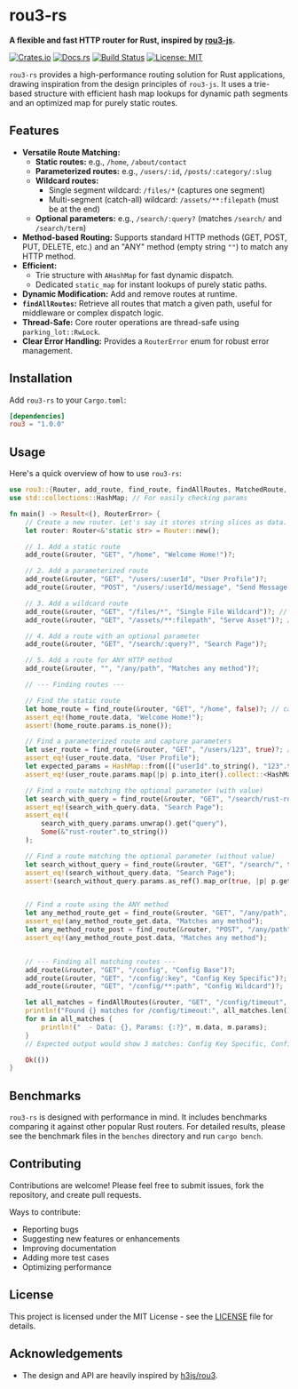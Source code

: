 # rou3-rs

**A flexible and fast HTTP router for Rust, inspired by [rou3-js](https://github.com/h3js/rou3).**

[![Crates.io](https://img.shields.io/crates/v/rou3.svg)](https://crates.io/crates/rou3)
[![Docs.rs](https://docs.rs/rou3/badge.svg)](https://docs.rs/rou3)
[![Build Status](https://img.shields.io/github/actions/workflow/status/MuntasirSZN/rou3-rs/test.yml?branch=main)](https://github.com/MuntasirSZN/rou3-rs/actions)
[![License: MIT](https://img.shields.io/badge/License-MIT-blue.svg)](https://opensource.org/licenses/MIT)

`rou3-rs` provides a high-performance routing solution for Rust applications, drawing inspiration from the design principles of `rou3-js`. It uses a trie-based structure with efficient hash map lookups for dynamic path segments and an optimized map for purely static routes.

## Features

- **Versatile Route Matching:**
  - **Static routes:** e.g., `/home`, `/about/contact`
  - **Parameterized routes:** e.g., `/users/:id`, `/posts/:category/:slug`
  - **Wildcard routes:**
    - Single segment wildcard: `/files/*` (captures one segment)
    - Multi-segment (catch-all) wildcard: `/assets/**:filepath` (must be at the end)
  - **Optional parameters:** e.g., `/search/:query?` (matches `/search/` and `/search/term`)
- **Method-based Routing:** Supports standard HTTP methods (GET, POST, PUT, DELETE, etc.) and an "ANY" method (empty string `""`) to match any HTTP method.
- **Efficient:**
  - Trie structure with `AHashMap` for fast dynamic dispatch.
  - Dedicated `static_map` for instant lookups of purely static paths.
- **Dynamic Modification:** Add and remove routes at runtime.
- **`findAllRoutes`:** Retrieve all routes that match a given path, useful for middleware or complex dispatch logic.
- **Thread-Safe:** Core router operations are thread-safe using `parking_lot::RwLock`.
- **Clear Error Handling:** Provides a `RouterError` enum for robust error management.

## Installation

Add `rou3-rs` to your `Cargo.toml`:

```toml
[dependencies]
rou3 = "1.0.0"
```

## Usage

Here's a quick overview of how to use `rou3-rs`:

```rust
use rou3::{Router, add_route, find_route, findAllRoutes, MatchedRoute, RouterError};
use std::collections::HashMap; // For easily checking params

fn main() -> Result<(), RouterError> {
    // Create a new router. Let's say it stores string slices as data.
    let router: Router<&'static str> = Router::new();

    // 1. Add a static route
    add_route(&router, "GET", "/home", "Welcome Home!")?;

    // 2. Add a parameterized route
    add_route(&router, "GET", "/users/:userId", "User Profile")?;
    add_route(&router, "POST", "/users/:userId/message", "Send Message to User")?;

    // 3. Add a wildcard route
    add_route(&router, "GET", "/files/*", "Single File Wildcard")?; // Matches /files/report.pdf
    add_route(&router, "GET", "/assets/**:filepath", "Serve Asset")?; // Matches /assets/css/style.css

    // 4. Add a route with an optional parameter
    add_route(&router, "GET", "/search/:query?", "Search Page")?;

    // 5. Add a route for ANY HTTP method
    add_route(&router, "", "/any/path", "Matches any method")?;

    // --- Finding routes ---

    // Find the static route
    let home_route = find_route(&router, "GET", "/home", false)?; // capture_params = false
    assert_eq!(home_route.data, "Welcome Home!");
    assert!(home_route.params.is_none());

    // Find a parameterized route and capture parameters
    let user_route = find_route(&router, "GET", "/users/123", true)?; // capture_params = true
    assert_eq!(user_route.data, "User Profile");
    let expected_params = HashMap::from([("userId".to_string(), "123".to_string())]);
    assert_eq!(user_route.params.map(|p| p.into_iter().collect::<HashMap<_,_>>()), Some(expected_params));

    // Find a route matching the optional parameter (with value)
    let search_with_query = find_route(&router, "GET", "/search/rust-router", true)?;
    assert_eq!(search_with_query.data, "Search Page");
    assert_eq!(
        search_with_query.params.unwrap().get("query"),
        Some(&"rust-router".to_string())
    );

    // Find a route matching the optional parameter (without value)
    let search_without_query = find_route(&router, "GET", "/search/", true)?; // or /search
    assert_eq!(search_without_query.data, "Search Page");
    assert!(search_without_query.params.as_ref().map_or(true, |p| p.get("query").is_none() && p.is_empty()));


    // Find a route using the ANY method
    let any_method_route_get = find_route(&router, "GET", "/any/path", false)?;
    assert_eq!(any_method_route_get.data, "Matches any method");
    let any_method_route_post = find_route(&router, "POST", "/any/path", false)?;
    assert_eq!(any_method_route_post.data, "Matches any method");


    // --- Finding all matching routes ---
    add_route(&router, "GET", "/config", "Config Base")?;
    add_route(&router, "GET", "/config/:key", "Config Key Specific")?;
    add_route(&router, "GET", "/config/**:path", "Config Wildcard")?;

    let all_matches = findAllRoutes(&router, "GET", "/config/timeout", true);
    println!("Found {} matches for /config/timeout:", all_matches.len());
    for m in all_matches {
        println!("  - Data: {}, Params: {:?}", m.data, m.params);
    }
    // Expected output would show 3 matches: Config Key Specific, Config Wildcard, and potentially a root wildcard if one was added.

    Ok(())
}
```

## Benchmarks

`rou3-rs` is designed with performance in mind. It includes benchmarks comparing it against other popular Rust routers. For detailed results, please see the benchmark files in the `benches` directory and run `cargo bench`.

## Contributing

Contributions are welcome! Please feel free to submit issues, fork the repository, and create pull requests.

Ways to contribute:

- Reporting bugs
- Suggesting new features or enhancements
- Improving documentation
- Adding more test cases
- Optimizing performance

## License

This project is licensed under the MIT License - see the [LICENSE](LICENSE) file for details.

## Acknowledgements

- The design and API are heavily inspired by [h3js/rou3](https://github.com/h3js/rou3).

